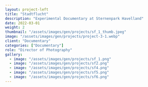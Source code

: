 ```yaml
---
layout: project-left
title: "Stadtflucht"
description: "Experimental Documentary at Sternenpark Havelland"
date: 2022-03-01
weight: 2
thumbnail: "/assets/images/gen/projects/sf_1_thumb.jpeg"
image: "/assets/images/gen/projects/project-3-1.webp"
client: "Documentary"
categories: ["Documentary"]
role: "Director of Photography"
gallery:
  - image: "/assets/images/gen/projects/sf_1.png"
  - image: "/assets/images/gen/projects/sf2.png"
  - image: "/assets/images/gen/projects/sf4.png"
  - image: "/assets/images/gen/projects/sf5.png"
  - image: "/assets/images/gen/projects/sf6.png"
---
```


